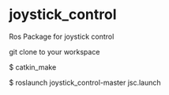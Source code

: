 joystick_control
================

Ros Package for joystick control

git clone to your workspace

$  catkin_make 

$ roslaunch joystick_control-master jsc.launch
